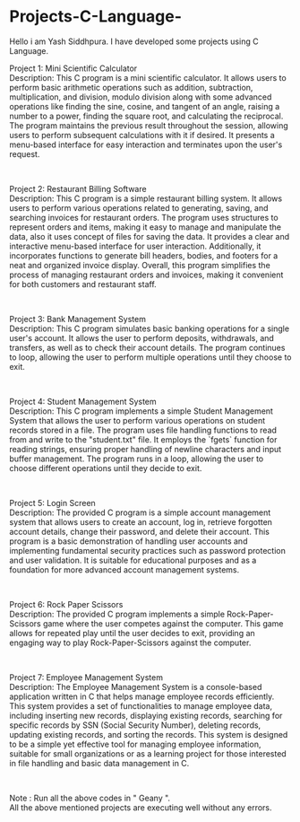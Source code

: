 # Projects-C-Language-
Hello i am Yash Siddhpura. I have developed some projects using C Language.
<br>
<p> 
 Project 1: Mini Scientific Calculator<br> 
 Description: This C program is a mini scientific calculator. It allows users to perform basic arithmetic operations such as addition, subtraction, multiplication, and division, modulo division along with some advanced operations like finding the sine, cosine, and tangent of an angle, raising a number to a power, finding the square root, and calculating the reciprocal. The program maintains the previous result throughout the session, allowing users to perform subsequent calculations with it if desired. It presents a menu-based interface for easy interaction and terminates upon the user's request. </p>
<br>

<p>
 Project 2: Restaurant Billing Software<br>
 Description: This C program is a simple restaurant billing system. It allows users to perform various operations related to generating, saving, and searching invoices for restaurant orders. The program uses structures to represent orders and items, making it easy to manage and manipulate the data, also it uses concept of files for saving the data. It provides a clear and interactive menu-based interface for user interaction. Additionally, it incorporates functions to generate bill headers, bodies, and footers for a neat and organized invoice display. Overall, this program simplifies the process of managing restaurant orders and invoices, making it convenient for both customers and restaurant staff.</p>
<br>

<p>
 Project 3: Bank Management System<br>
 Description: This C program simulates basic banking operations for a single user's account. It allows the user to perform deposits, withdrawals, and transfers, as well as to check their account details. The program continues to loop, allowing the user to perform multiple operations until they choose to exit.</p>
<br>

<p>
 Project 4: Student Management System<br>
 Description: This C program implements a simple Student Management System that allows the user to perform various operations on student records stored in a file. The program uses file handling functions to read from and write to the "student.txt" file. It employs the `fgets` function for reading strings, ensuring proper handling of newline characters and input buffer management. The program runs in a loop, allowing the user to choose different operations until they decide to exit.</p>
<br>

<p>
 Project 5: Login Screen<br>
 Description: The provided C program is a simple account management system that allows users to create an account, log in, retrieve forgotten account details, change their password, and delete their account. This program is a basic demonstration of handling user accounts and implementing fundamental security practices such as password protection and user validation. It is suitable for educational purposes and as a foundation for more advanced account management systems.</p>
<br>

<p>
 Project 6: Rock Paper Scissors<br>
 Description: The provided C program implements a simple Rock-Paper-Scissors game where the user competes against the computer. This game allows for repeated play until the user decides to exit, providing an engaging way to play Rock-Paper-Scissors against the computer.</p>
<br>

<p>
 Project 7: Employee Management System<br>
 Description: The Employee Management System is a console-based application written in C that helps manage employee records efficiently. This system provides a set of functionalities to manage employee data, including inserting new records, displaying existing records, searching for specific records by SSN (Social Security Number), deleting records, updating existing records, and sorting the records. This system is designed to be a simple yet effective tool for managing employee information, suitable for small organizations or as a learning project for those interested in file handling and basic data management in C.
</p>
<br>
<p>Note : Run all the above codes in " Geany ".<br> All the above mentioned projects are executing well without any errors. </p>
